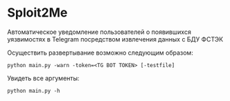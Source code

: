 # Sploit2Me

Автоматическое уведомление пользователей о появившихся уязвимостях в Telegram посредством извлечения данных с БДУ ФСТЭК 

Осуществить развертывание возможно следующим образом:
```shell
python main.py -warn -token=<TG BOT TOKEN> [-testfile]
```

Увидеть все аргументы:
```shell
python main.py -h
```
